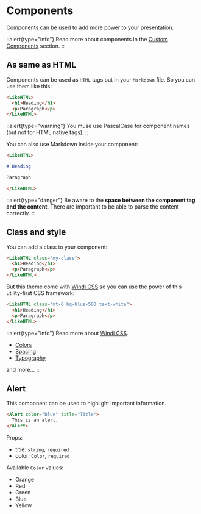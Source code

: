 # Components

Components can be used to add more power to your presentation.

::alert{type="info"}
Read more about components in the [Custom Components](https://sli.dev/builtin/components.html#custom-components) section.
::

## As same as HTML

Components can be used as `HTML` tags but in your `Markdown` file. So you can use them like this:

```html
<LikeHTML>
  <h1>Heading</h1>
  <p>Paragraph</p>
</LikeHTML>
```

::alert{type="warning"}
You muse use PascalCase for component names (but not for HTML native tags).
::

You can also use Markdown inside your component:

```md
<LikeHTML>

# Heading

Paragraph

</LikeHTML>
```

::alert{type="danger"}
Be aware to the **space between the component tag and the content**. There are important to be able to parse the content correctly.
::

## Class and style

You can add a class to your component:

```html
<LikeHTML class="my-class">
  <h1>Heading</h1>
  <p>Paragraph</p>
</LikeHTML>
```

But this theme come with [Windi CSS](https://windicss.org/) so you can use the power of this utility-first CSS framework:

```html
<LikeHTML class="mt-6 bg-blue-500 text-white">
  <h1>Heading</h1>
  <p>Paragraph</p>
</LikeHTML>
```

::alert{type="info"}
Read more about [Windi CSS](https://windicss.org/).

- [Colors](https://windicss.org/utilities/general/colors.html)
- [Spacing](https://windicss.org/utilities/general/typography.html)
- [Typography](https://windicss.org/utilities/layout/spacing.html)

and more...
::


## Alert

This component can be used to highlight important information.

```md
<Alert color="blue" title="Title">
  This is an alert.
</Alert>
```

Props:
- title: `string`, `required`
- color: `Color`, `required`

Available `Color` values:
- Orange
- Red
- Green
- Blue
- Yellow